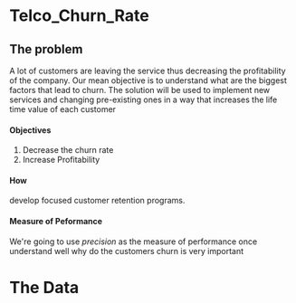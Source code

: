 # Telco_Churn_Rate

## The problem
A lot of customers are leaving the service thus decreasing the profitability of the company.
Our mean objective is to understand what are the biggest factors that lead to churn.
The solution will be used to implement new services and changing pre-existing ones in a way that increases the life time value of each customer
#### Objectives
1. Decrease the churn rate 
2. Increase Profitability
#### How
develop focused customer retention programs.
#### Measure of Peformance
We're going to use *precision* as the measure of performance once understand well why do the customers churn is very important

# The Data 
